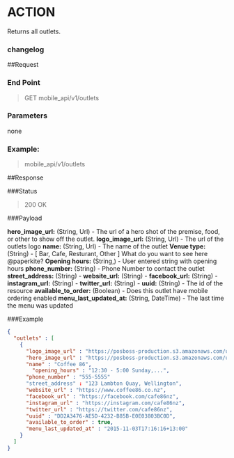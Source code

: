 # ACTION
Returns all outlets.

### changelog

##Request
### End Point
  > GET mobile_api/v1/outlets

### Parameters

none

### Example:
  > mobile_api/v1/outlets


##Response

###Status
  > 200 OK

###Payload

**hero_image_url:** (String, Url) - The url of a  hero shot of the premise,  food, or other to show off the outlet.
**logo_image_url:** (String, Url) - The url of the  outlets logo
**name:** (String, Url) - The name of the outlet
**Venue type:** (String) -   [ Bar, Cafe, Resturant, Other ]  What do you want to see here @paperkite?
**Opening hours:**  (String,) - User entered string with opening hours
**phone_number:**  (String)  - Phone Number to contact the outlet
**street_address:** (String) -
**website_url:** (String) -
**facebook_url:** (String) -
**instagram_url:** (String) -
**twitter_url:** (String) -
**uuid:** (String) - The id of the resource
**available_to_order:** (Boolean) - Does this outlet have mobile ordering enabled
**menu_last_updated_at:** (String, DateTime) - The last time the menu was updated

###Example
```json
{
  "outlets" : [
    {
      "logo_image_url" : "https://posboss-production.s3.amazonaws.com/uploads/items/0f6aa180-0c48-0131-9fc5-064f8ffec43c/medium.png?1380577747",
      "hero_image_url" : "https://posboss-production.s3.amazonaws.com/uploads/items/0f6aa180-0c48-0131-9fc5-064f8ffec43c/medium.png?1380577747",
      "name" : "Coffee 86",
	    "opening_hours" : "12:30 - 5:00 Sunday,...",
      "phone_number" : "555-5555"
      "street_address" : "123 Lambton Quay, Wellington",
      "website_url" : "https://www.coffee86.co.nz",
      "facebook_url" : "https://facebook.com/cafe86nz",
      "instagram_url" : "https://instagram.com/cafe86nz",
      "twitter_url" : "https://twitter.com/cafe86nz",
      "uuid" : "DD2A3476-AE5D-4232-B85B-E0E03803BC0D",
      "available_to_order" : true,
      "menu_last_updated_at" : "2015-11-03T17:16:16+13:00"
    }
  ]
}
```
